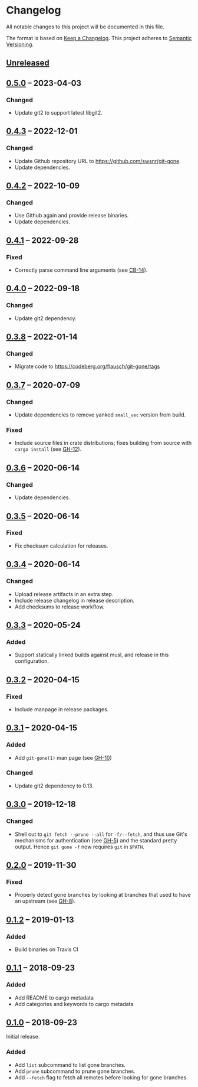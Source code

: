 # Changelog
All notable changes to this project will be documented in this file.

The format is based on [Keep a Changelog](http://keepachangelog.com/en/1.0.0/).
This project adheres to [Semantic Versioning](http://semver.org/spec/v2.0.0.html).

## [Unreleased]

## [0.5.0] – 2023-04-03

### Changed
- Update git2 to support latest libgit2.

## [0.4.3] – 2022-12-01

### Changed
- Update Github repository URL to <https://github.com/swsnr/git-gone>.
- Update dependencies.

## [0.4.2] – 2022-10-09

### Changed

- Use Github again and provide release binaries.
- Update dependencies.

## [0.4.1] – 2022-09-28

### Fixed
- Correctly parse command line arguments (see [CB-14]).

[CB-14]: https://codeberg.org/flausch/git-gone/issues/14

## [0.4.0] – 2022-09-18

### Changed
- Update git2 dependency.

## [0.3.8] – 2022-01-14

### Changed
- Migrate code to <https://codeberg.org/flausch/git-gone/tags>

## [0.3.7] – 2020-07-09
### Changed
- Update dependencies to remove yanked `small_vec` version from build.

### Fixed
- Include source files in crate distributions; fixes building from source with
  `cargo install` (see [GH-12]).

[GH-12]: https://github.com/swsnr/git-gone/issues/12

## [0.3.6] – 2020-06-14
### Changed
- Update dependencies.

## [0.3.5] – 2020-06-14
### Fixed
- Fix checksum calculation for releases.

## [0.3.4] – 2020-06-14
### Changed
- Upload release artifacts in an extra step.
- Include release changelog in release description.
- Add checksums to release workflow.

## [0.3.3] – 2020-05-24
### Added
- Support statically linked builds against musl, and release in this
  configuration.

## [0.3.2] – 2020-04-15
### Fixed
- Include manpage in release packages.

## [0.3.1] – 2020-04-15
### Added
* Add `git-gone(1)` man page (see [GH-10])

### Changed
* Update git2 dependency to 0.13.

[GH-10]: https://github.com/swsnr/git-gone/pull/10

## [0.3.0] – 2019-12-18
### Changed
* Shell out to `git fetch --prune --all` for `-f/--fetch`, and thus use Git's
  mechanisms for authentication (see [GH-5]) and the standard pretty output.
  Hence `git gone -f` now requires `git` in `$PATH`.

[GH-5]: https://github.com/swsnr/git-gone/issues/5

## [0.2.0] – 2019-11-30
### Fixed
* Properly detect gone branches by looking at branches that used to have an
  upstream (see [GH-8]).

[GH-8]: https://github.com/swsnr/git-gone/pull/8

## [0.1.2] – 2019-01-13
### Added
* Build binaries on Travis CI

## [0.1.1] – 2018-09-23
### Added
* Add README to cargo metadata
* Add categories and keywords to cargo metadata

## [0.1.0] – 2018-09-23

Initial release.

### Added

* Add `list` subcommand to list gone branches.
* Add `prune` subcommand to prune gone branches.
* Add `--fetch` flag to fetch all remotes before looking for gone branches.

[Unreleased]: https://github.com/swsnr/git-gone/compare/v0.5.0...HEAD
[0.5.0]: https://github.com/swsnr/git-gone/compare/v0.4.3...v0.5.0
[0.4.3]: https://github.com/swsnr/git-gone/compare/v0.4.2...v0.4.3
[0.4.2]: https://github.com/swsnr/git-gone/compare/v0.4.1...v0.4.2
[0.4.1]: https://github.com/swsnr/git-gone/compare/v0.4.0...v0.4.1
[0.4.0]: https://github.com/swsnr/git-gone/compare/v0.3.8...v0.4.0
[0.3.8]: https://github.com/swsnr/git-gone/compare/v0.3.7...v0.3.8
[0.3.7]: https://github.com/swsnr/git-gone/compare/v0.3.6...v0.3.7
[0.3.6]: https://github.com/swsnr/git-gone/compare/v0.3.5...v0.3.6
[0.3.5]: https://github.com/swsnr/git-gone/compare/v0.3.4...v0.3.5
[0.3.4]: https://github.com/swsnr/git-gone/compare/v0.3.3...v0.3.4
[0.3.3]: https://github.com/swsnr/git-gone/compare/v0.3.2...v0.3.3
[0.3.2]: https://github.com/swsnr/git-gone/compare/v0.3.1...v0.3.2
[0.3.1]: https://github.com/swsnr/git-gone/compare/v0.3.0...v0.3.1
[0.3.0]: https://github.com/swsnr/git-gone/compare/v0.2.0...v0.3.0
[0.2.0]: https://github.com/swsnr/git-gone/compare/v0.1.2...v0.2.0
[0.1.2]: https://github.com/swsnr/git-gone/compare/v0.1.1...v0.1.2
[0.1.1]: https://github.com/swsnr/git-gone/compare/v0.1.0...v0.1.1
[0.1.0]: https://github.com/swsnr/git-gone/releases/tag/v0.1.0

